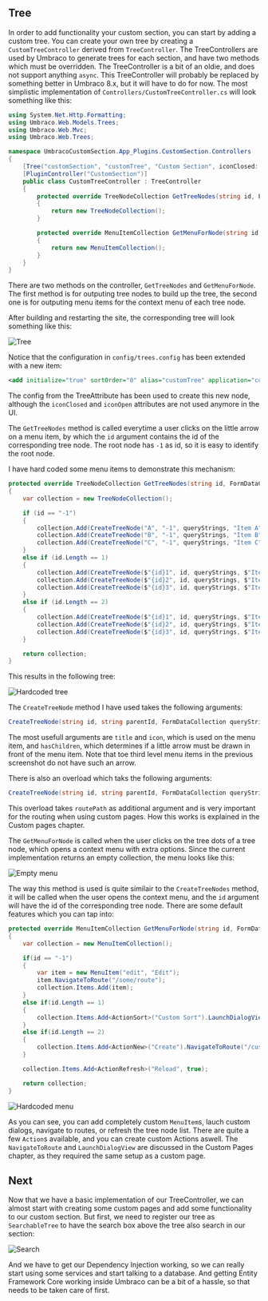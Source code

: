 ﻿## Tree

In order to add functionality your custom section, you can start by adding a custom tree. 
You can create your own tree by creating a `CustomTreeController` derived from `TreeController`. 
The TreeControllers are used by Umbraco to generate trees for each section, and have two methods
which must be overridden. The TreeController is a bit of an oldie, and does not support anything 
`async`. This TreeController will probably be replaced by something better in Umbraco 8.x, but it
will have to do for now. The most simplistic implementation of `Controllers/CustomTreeController.cs` will
look something like this:

```cs
using System.Net.Http.Formatting;
using Umbraco.Web.Models.Trees;
using Umbraco.Web.Mvc;
using Umbraco.Web.Trees;

namespace UmbracoCustomSection.App_Plugins.CustomSection.Controllers
{
    [Tree("customSection", "customTree", "Custom Section", iconClosed: "icon-tree", iconOpen: "icon-trophy")]
    [PluginController("CustomSection")]
    public class CustomTreeController : TreeController
    {
        protected override TreeNodeCollection GetTreeNodes(string id, FormDataCollection queryStrings)
        {
            return new TreeNodeCollection();
        }

        protected override MenuItemCollection GetMenuForNode(string id, FormDataCollection queryStrings)
        {
            return new MenuItemCollection();
        }
    }
}
```

There are two methods on the controller, `GetTreeNodes` and `GetMenuForNode`. The first method is for 
outputing tree nodes to build up the tree, the second one is for outputing menu items for the context menu
of each tree node.

After building and restarting the site, the corresponding tree will look something like this:

![Tree](images/tree1.png)

Notice that the configuration in `config/trees.config` has been extended with a new item:

``` xml
<add initialize="true" sortOrder="0" alias="customTree" application="customSection" title="Custom Section" iconClosed="icon-tree" iconOpen="icon-trophy" type="UmbracoCustomSection.App_Plugins.CustomSection.Controllers.CustomTreeController, UmbracoCustomSection" />
```

The config from the TreeAttribute has been used to create this new node, although the `iconClosed`
and `iconOpen` attributes are not used anymore in the UI. 

The `GetTreeNodes` method is called everytime a user clicks on the little arrow on a menu item, by
which the `id` argument contains the id of the corresponding tree node. The root node has `-1` as id,
so it is easy to identify the root node. 

I have hard coded some menu items to demonstrate this mechanism:

```cs
protected override TreeNodeCollection GetTreeNodes(string id, FormDataCollection queryStrings)
{
    var collection = new TreeNodeCollection();

    if (id == "-1")
    {
        collection.Add(CreateTreeNode("A", "-1", queryStrings, "Item A", "icon-tree color-green", true));
        collection.Add(CreateTreeNode("B", "-1", queryStrings, "Item B", "icon-tree color-yellow", true));
        collection.Add(CreateTreeNode("C", "-1", queryStrings, "Item C", "icon-tree color-red", true));
    }
    else if (id.Length == 1)
    {
        collection.Add(CreateTreeNode($"{id}1", id, queryStrings, $"Item {id}1", "icon-trophy color-green", true));
        collection.Add(CreateTreeNode($"{id}2", id, queryStrings, $"Item {id}2", "icon-trophy color-yellow", true));
        collection.Add(CreateTreeNode($"{id}3", id, queryStrings, $"Item {id}3", "icon-trophy color-red", true));
    }
    else if (id.Length == 2)
    {
        collection.Add(CreateTreeNode($"{id}1", id, queryStrings, $"Item {id}a", "icon-stream color-green", false));
        collection.Add(CreateTreeNode($"{id}2", id, queryStrings, $"Item {id}b", "icon-stream color-yellow", false));
        collection.Add(CreateTreeNode($"{id}3", id, queryStrings, $"Item {id}c", "icon-stream color-red", false));
    }

    return collection;
}
```

This results in the following tree:

![Hardcoded tree](images/tree2.png)

The `CreateTreeNode` method I have used takes the following arguments:

```cs
CreateTreeNode(string id, string parentId, FormDataCollection queryStrings, string title, string icon, bool hasChildren);
```

The most usefull arguments are `title` and `icon`, which is used on the menu item, and `hasChildren`, which determines
if a little arrow must be drawn in front of the menu item. Note that toe third level menu items in the previous screenshot
do not have such an arrow. 

There is also an overload which taks the following arguments:

```cs
CreateTreeNode(string id, string parentId, FormDataCollection queryStrings, string title, string icon, bool hasChildren, string routePath);
```

This overload takes `routePath` as additional argument and is very important for the routing when using custom pages. 
How this works is explained in the Custom pages chapter. 

The `GetMenuForNode` is called when the user clicks on the tree dots of a tree node, which opens a context menu with
extra options. Since the current implementation returns an empty collection, the menu looks like this:

![Empty menu](images/tree3.png)

The way this method is used is quite similair to the `CreateTreeNodes` method, it will be called when the user
opens the context menu, and the `id` argument will have the id of the corresponding tree node. There are some default 
features which you can tap into:

```cs
protected override MenuItemCollection GetMenuForNode(string id, FormDataCollection queryStrings)
{
    var collection = new MenuItemCollection();

    if(id == "-1")
    {
        var item = new MenuItem("edit", "Edit");
        item.NavigateToRoute("/some/route");
        collection.Items.Add(item);
    }
    else if(id.Length == 1)
    {
        collection.Items.Add<ActionSort>("Custom Sort").LaunchDialogView("/App_Plugins/CustomSection/backoffice/customTree/dialog.html", "Custom Dialog");
    }
    else if(id.Length == 2)
    {
        collection.Items.Add<ActionNew>("Create").NavigateToRoute("/customSection/customTree/customPage/edit");
    }

    collection.Items.Add<ActionRefresh>("Reload", true);

    return collection;
}
```

![Hardcoded menu](images/tree4.png)

As you can see, you can add completely custom `MenuItem`s, lauch custom dialogs, navigate to routes, or refresh
the tree node list. There are quite a few `Action`s available, and you can create custom Actions aswell. The
`NavigateToRoute` and `LaunchDialogView` are discussed in the Custom Pages chapter, as they required the same
setup as a custom page. 

## Next

Now that we have a basic implementation of our TreeController, we can almost start with creating some 
custom pages and add some functionality to our custom section. But first, we need to register our tree
as `SearchableTree` to have the search box above the tree also search in our section:

![Search](images/tree5.png)

And we have to get our Dependency Injection working, so we can really start using some services and start
talking to a database. And getting Entity Framework Core working inside Umbraco can be a bit of a hassle,
so that needs to be taken care of first.